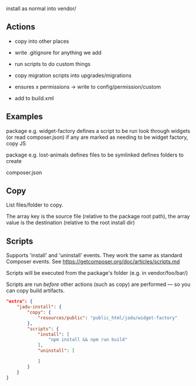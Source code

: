 install as normal into vendor/

Actions
-------
 - copy into other places
 - write .gitignore for anything we add
 - run scripts to do custom things
 - copy migration scripts into upgrades/migrations

 - ensures x permissions -> write to config/permission/custom
 - add to build.xml

Examples
--------
package e.g. widget-factory
    defines a script to be run
        look through widgets (or read composer.json)
        if any are marked as needing to be widget factory, copy JS


package e.g. lost-animals
    defines files to be symlinked
    defines folders to create



composer.json

Copy
----
List files/folder to copy.

The array key is the source file (relative to the package root path),
the array value is the destination (relative to the root install dir)

Scripts
-------
Supports 'install' and 'uninstall' events.
They work the same as standard Composer events. See https://getcomposer.org/doc/articles/scripts.md

Scripts will be executed from the package's folder (e.g. in vendor/foo/bar/)

Scripts are run *before* other actions (such as copy) are performed — so you can copy build artifacts.


```json
"extra": {
    "jadu-install": {
        "copy": {
            "resources/public": "public_html/jadu/widget-factory"
        },
        "scripts": {
            "install": [
                "npm install && npm run build"
            ],
            "uninstall": [

            ]
        }
    }
}
```
